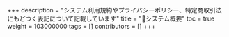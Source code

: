 +++
description = "システム利用規約やプライバシーポリシー、特定商取引法にもどつく表記について記載しています"
title = "🔧システム概要"
toc = true
weight = 103000000
tags = []
contributors = []
+++
